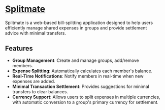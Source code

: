 # [Splitmate](https://splitmate.site/)

Splitmate is a web-based bill-splitting application designed to help users efficiently manage shared expenses in groups and provide settlement advice with minimal transfers.

## Features

- **Group Management**: Create and manage groups, add/remove members.
- **Expense Splitting**: Automatically calculates each member's balance.
- **Real-Time Notifications**: Notify members in real-time when new expenses are added.
- **Minimal Transaction Settlement**: Provides suggestions for minimal transfers to clear balances.
- **Currency Support**: Allows users to split expenses in multiple currencies, with automatic conversion to a group's primary currency for settlement.
